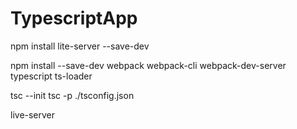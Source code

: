 # TypescriptApp

npm install lite-server --save-dev 

npm install --save-dev webpack webpack-cli webpack-dev-server typescript ts-loader
 
tsc --init
tsc -p ./tsconfig.json

live-server 
